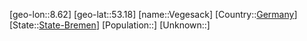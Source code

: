 ﻿---
location: [53.18,8.62]
type: City
tags:
- geo/City


SpocWebEntityId: 35230
isDeleted: false
confidential: public

---
[geo-lon::8.62]
[geo-lat::53.18]
[name::Vegesack]
[Country::[Germany](geo/Continent/Europe/Germany.md)]
[State::[State-Bremen](geo/Continent/Europe/Germany/State-Bremen.md)]
[Population::]
[Unknown::]

